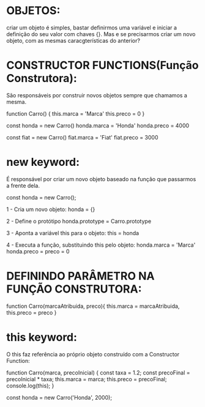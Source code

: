 # OBJETOS:
criar um objeto é simples, bastar definirmos uma variável e iniciar a definição do seu valor com chaves {}. Mas e se precisarmos criar um novo objeto, com as mesmas caracgterísticas do anterior?

# CONSTRUCTOR FUNCTIONS(Função Construtora):
São responsáveis por construir novos objetos sempre que chamamos a mesma.

function Carro() {
  this.marca = 'Marca'
  this.preco = 0
}

const honda = new Carro()
honda.marca = 'Honda'
honda.preco = 4000

const fiat = new Carro()
fiat.marca = 'Fiat'
fiat.preco = 3000

# new keyword:
É responsável por criar um novo objeto baseado na função que passarmos a frente dela.

const honda = new Carro();

1 - Cria um novo objeto:
honda = {}

2 - Define o protótipo
honda.prototype = Carro.prototype

3 - Aponta a variável this para o objeto:
this = honda

4 - Executa a função, substituindo this pelo objeto:
honda.marca = 'Marca'
honda.preco = preco = 0

# DEFININDO PARÂMETRO NA FUNÇÃO CONSTRUTORA:

function Carro(marcaAtribuida, preco){
this.marca = marcaAtribuida,
this.preco = preco
}

# this keyword:
O this faz referência ao próprio objeto construído com a Constructor Function:

function Carro(marca, precoInicial) {
const taxa = 1.2;
const precoFinal = precoInicial * taxa;
this.marca = marca;
this.preco = precoFinal;
console.log(this);
}

const honda = new Carro('Honda', 2000);
